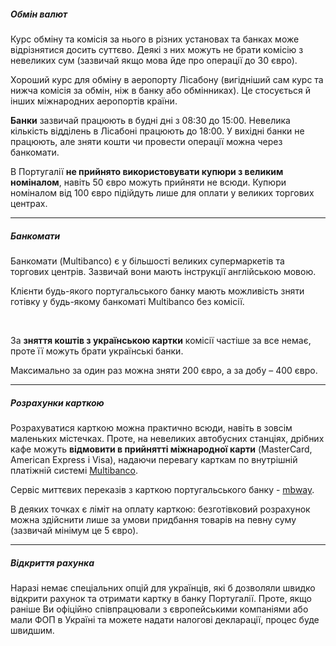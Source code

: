 

##### Обмін валют

Курс обміну та комісія за нього в різних установах та банках може відрізнятися досить суттєво. Деякі з них можуть не брати комісію з невеликих сум (зазвичай якщо мова йде про операції до 30 євро).

Хороший курс для обміну в аеропорту Лісабону (вигідніший сам курс та нижча комісія за обмін, ніж в банку або обмінниках). Це стосується й інших міжнародних аеропортів країни.

**Банки** зазвичай працюють в будні дні з 08:30 до 15:00. Невелика кількість відділень в Лісабоні працюють до 18:00. У вихідні банки не працюють, але зняти кошти чи провести операції можна через банкомати.

<section>

В Португалії **не прийнято використовувати купюри з великим номіналом**, навіть 50 євро можуть прийняти не всюди. Купюри номіналом від 100 євро підійдуть лише для оплати у великих торгових центрах.
</section>


***

##### Банкомати

Банкомати (Multibanco) є у більшості великих супермаркетів та торгових центрів. Зазвичай вони мають інструкції англійською мовою.

<section>

Клієнти будь-якого португальського банку мають можливість зняти готівку у будь-якому банкоматі Multibanco без комісії. 
</section>

</br>

За **зняття коштів з українською картки** комісії частіше за все немає, проте її можуть брати українські банки.

Максимально за один раз можна зняти 200 євро, а за добу – 400 євро.

***

##### Розрахунки карткою

Розрахуватися карткою можна практично всюди, навіть в зовсім маленьких містечках. Проте, на невеликих автобусних станціях, дрібних кафе можуть **відмовити в прийнятті міжнародної карти** (MasterCard, American Express і Visa), надаючи перевагу карткам по внутрішній платіжній системі [Multibanco](https://www.multibanco.pt/).

Сервіс миттєвих переказів з карткою португальського банку - [mbway](https://www.mbway.pt/).

В деяких точках є ліміт на оплату карткою: безготівковий розрахунок можна здійснити лише за умови придбання товарів на певну суму (зазвичай мінімум це 5 євро).

***

##### Відкриття рахунка

Наразі немає спеціальних опцій для українців, які б дозволяли швидко відкрити рахунок та отримати картку в банку Португалії. Проте, якщо раніше Ви офіційно співпрацювали з європейськими компаніями або мали ФОП в Україні та можете надати налогові декларації, процес буде швидшим.

